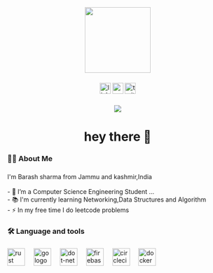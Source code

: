 <div align="center">
    <img height="150" src="https://camo.githubusercontent.com/62da68eb62b1e5f175f7d1f0191dd89a653d7908feb22d37d4a0ab07365d6791/68747470733a2f2f6d656469612e67697068792e636f6d2f6d656469612f4d3967624264396e6244724f5475314d71782f67697068792e676966"  />
  </div>
  
  ###
  
  <div align="center">
    <img src="https://img.shields.io/static/v1?message=LinkedIn&logo=linkedin&label=&color=0077B5&logoColor=white&labelColor=&style=for-the-badge" height="25" alt="linkedin logo"  />
    <img src="https://img.shields.io/static/v1?message=Youtube&logo=youtube&label=&color=FF0000&logoColor=white&labelColor=&style=for-the-badge" height="25" alt="youtube logo"  />
    <img src="https://img.shields.io/static/v1?message=Twitter&logo=twitter&label=&color=1DA1F2&logoColor=white&labelColor=&style=for-the-badge" height="25" alt="twitter logo"  />
  </div>
  
  ###
  
  <div align="center">
    <img src="https://visitor-badge.laobi.icu/badge?page&"  />
  </div>
  
  ###
  
  <h1 align="center">hey there 👋</h1>
  
  ###
  
  <h3 align="left">👩‍💻  About Me</h3>
  
  ###
  
  <p align="left">I'm Barash sharma from Jammu and kashmir,India<br><br>- 🔭 I’m a Computer Science Engineering Student ...<br>- 📚 I'm currently learning Networking,Data Structures and Algorithm<br>- ⚡ In my free time I do leetcode problems</p>
  
  ###
  
  <h3 align="left">🛠 Language and tools</h3>
  
  ###
  
  <div align="left">
    <img src="https://i.redd.it/31b2ii8hchi31.jpg" height="40" alt="rust logo"  />
    <img width="12" />
    <img src="[https://images.app.goo.gl/49spd7bs5FJZi2Y58](https://upload.wikimedia.org/wikipedia/commons/1/19/C_Logo.png)" height="40" alt="go logo"  />
    <img width="12" />
    <img src="https://logowik.com/content/uploads/images/visual-studio-code7642.jpg" height="40" alt="dot-net logo"  />
    <img width="12" />
    <img src="https://cdn.jsdelivr.net/gh/devicons/devicon/icons/firebase/firebase-plain-wordmark.svg" height="40" alt="firebase logo"  />
    <img width="12" />
    <img src="https://logos-world.net/wp-content/uploads/2022/07/Java-Logo.png" height="40" alt="circleci logo"  />
    <img width="12" />
    <img src="https://cdn.jsdelivr.net/gh/devicons/devicon/icons/docker/docker-plain-wordmark.svg" height="40" alt="docker logo"  />
  </div>
  
  ###
  
  
  
  ###
  

  ###
